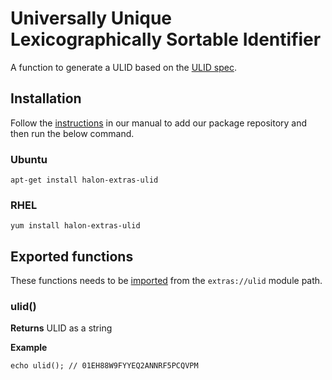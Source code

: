 # Universally Unique Lexicographically Sortable Identifier

A function to generate a ULID based on the [ULID spec](https://github.com/ulid/spec).

## Installation

Follow the [instructions](https://docs.halon.io/manual/comp_install.html#installation) in our manual to add our package repository and then run the below command.

### Ubuntu

```
apt-get install halon-extras-ulid
```

### RHEL

```
yum install halon-extras-ulid
```

## Exported functions

These functions needs to be [imported](https://docs.halon.io/hsl/structures.html#import) from the `extras://ulid` module path.

### ulid()

**Returns** ULID as a string

**Example**

```
echo ulid(); // 01EH88W9FYYEQ2ANNRF5PCQVPM
```
